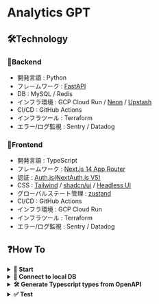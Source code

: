 # Analytics GPT

## 🛠Technology
### 🔨Backend

 - 開発言語 : Python
 - フレームワーク : [FastAPI](https://fastapi.tiangolo.com/)
 - DB : MySQL / Redis
 - インフラ環境 : GCP Cloud Run / [Neon](https://neon.tech/) / [Upstash](https://upstash.com/)
 - CI/CD : GitHub Actions
 - インフラツール : Terraform
 - エラー/ログ監視 : Sentry / Datadog

### 🔧Frontend

 - 開発言語 : TypeScript
 - フレームワーク : [Next.js 14 App Router](https://nextjs.org/docs)
 - 認証 : [Auth.js(NextAuth.js V5)](https://authjs.dev/)
 - CSS : [Tailwind](https://tailwindcss.com/) / [shadcn/ui](https://ui.shadcn.com/) / [Headless UI](https://headlessui.com/)
 - グローバルステート管理 : [zustand](https://zustand-demo.pmnd.rs/)
 - CI/CD : GitHub Actions
 - インフラ環境 : GCP Cloud Run
 - インフラツール : Terraform
 - エラー/ログ監視 : Sentry / Datadog

## ❓How To
<details><summary><b>🏃 Start</b></summary>

**Step.1**<br/>
Create a `.env` file at `./backend` folder.
```bash
cp backend/.env.local backend/.env
```

**Step.2**<br/>
Then run `docker-compose up` to start the server.
```bash
docker-compose up --build
```

 - [Front](http://localhost:3000)
 - [Swagger UI](http://localhost:8000/docs)
 - [MailHog](http://0.0.0.0:8025/)

</details>

<details><summary><b>🔌 Connect to local DB</b></summary>

Connect to Redis
```bash
redis-cli
```

Connect to MySQL
```bash
mysql -h 127.0.0.1 -P 3306 -u user -p
# Enter password: pass
```

</details>

<details><summary><b>🛠️ Generate Typescript types from OpenAPI</b></summary>

```bash
cd frontend
npm i openapi-fetch
npm i -D openapi-typescript typescript
```

```bash
# at /frontend
npx openapi-typescript http://localhost:8000/openapi.json -o ./src/lib/backend/type.ts
```

Appendix

 - [openapi-typescript | OpenAPI TypeScript](https://openapi-ts.pages.dev/introduction)

</details>

<details><summary><b>✅ Test</b></summary>

```bash
pip install pytest pytest-env httpx
pytest -v ./test
```

</details>
